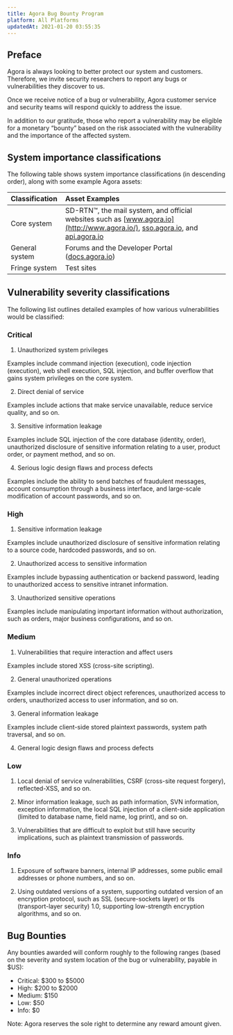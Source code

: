 ```yaml
---
title: Agora Bug Bounty Program
platform: All Platforms
updatedAt: 2021-01-20 03:55:35
---
```

## Preface

Agora is always looking to better protect our system and customers. Therefore, we invite security researchers to report any bugs or vulnerabilities they discover to us.

Once we receive notice of a bug or vulnerability, Agora customer service and security teams will respond quickly to address the issue.

In addition to our gratitude, those who report a vulnerability may be eligible for a monetary “bounty” based on the risk associated with the vulnerability and the importance of the affected system.

## System importance classifications

 The following table shows system importance classifications (in descending order), along with some example Agora assets:

| Classification | Asset Examples                                               |
| :------------- | :----------------------------------------------------------- |
| Core system    | SD-RTN™, the mail system, and official websites such as [www.agora.io](http://www.agora.io/), [sso.agora.io](http://sso.agora.io/), and [api.agora.io](http://api.agora.io/) |
| General system | Forums and the Developer Portal ([docs.agora.io](https://docs.agora.io/)) |
| Fringe system  | Test sites                                                   |

## Vulnerability severity classifications

The following list outlines detailed examples of how various vulnerabilities would be classified:

### Critical

1. Unauthorized system privileges 

Examples include command injection (execution), code injection (execution), web shell execution, SQL injection, and buffer overflow that gains system privileges on the core system.

2. Direct denial of service

Examples include actions that make service unavailable, reduce service quality, and so on.

3. Sensitive information leakage

Examples include SQL injection of the core database (identity, order), unauthorized disclosure of sensitive information relating to a user, product order, or payment method, and so on.

4. Serious logic design flaws and process defects

Examples include the ability to send batches of fraudulent messages, account consumption through a business interface, and large-scale modification of account passwords, and so on.

### High

1. Sensitive information leakage

Examples include unauthorized disclosure of sensitive information relating to a source code, hardcoded passwords, and so on.

2. Unauthorized access to sensitive information

Examples include bypassing authentication or backend password, leading to unauthorized access to sensitive intranet information.

3. Unauthorized sensitive operations

Examples include manipulating important information without authorization, such as orders, major business configurations, and so on.

### Medium

1. Vulnerabilities that require interaction and affect users

Examples include stored XSS (cross-site scripting).

2. General unauthorized operations

Examples include incorrect direct object references, unauthorized access to orders, unauthorized access to user information, and so on.

3. General information leakage

Examples include client-side stored plaintext passwords, system path traversal, and so on.

4. General logic design flaws and process defects

### Low

1. Local denial of service vulnerabilities, CSRF (cross-site request forgery), reflected-XSS, and so on.

2. Minor information leakage, such as path information, SVN information, exception information, the local SQL injection of a client-side application (limited to database name, field name, log print), and so on.

3. Vulnerabilities that are difficult to exploit but still have security implications, such as plaintext transmission of passwords.

### Info

1. Exposure of software banners, internal IP addresses, some public email addresses or phone numbers, and so on.

2. Using outdated versions of a system, supporting outdated version of an encryption protocol, such as SSL (secure-sockets layer) or tls (transport-layer security) 1.0, supporting low-strength encryption algorithms, and so on.

## Bug Bounties

Any bounties awarded will conform roughly to the following ranges (based on the severity and system location of the bug or vulnerability, payable in $US):

- Critical: $300 to $5000
- High: $200 to $2000
- Medium: $150
- Low: $50
- Info: $0

Note: Agora reserves the sole right to determine any reward amount given.